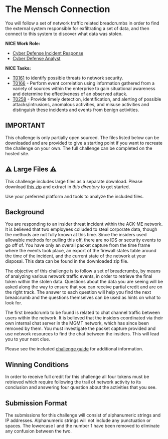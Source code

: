 
# The Mensch Connection

You will follow a set of network traffic related breadcrumbs in order to find the external system responsible for exfiltrating a set of data, and then connect to this system to discover what data was stolen.


**NICE Work Role:**

  - [Cyber Defense Incident Response](https://niccs.cisa.gov/workforce-development/nice-framework)
  - [Cyber Defense Analyst](https://niccs.cisa.gov/workforce-development/nice-framework)

**NICE Tasks:**

  - [T0161](https://niccs.cisa.gov/workforce-development/nice-framework) to identify possible threats to network security.
  - [T0166](https://niccs.cisa.gov/workforce-development/nice-framework) - Perform event correlation using information gathered from a variety of sources within the enterprise to gain situational awareness and determine the effectiveness of an observed attack.
  - [T0258](https://niccs.cisa.gov/workforce-development/nice-framework) - Provide timely detection, identification, and alerting of possible attacks/intrusions, anomalous activities, and misuse activities and distinguish these incidents and events from benign activities.

## IMPORTANT
This challenge is only partially open sourced. The files listed below can be downloaded and are provided to give a starting point if you want to recreate the challenge on your own. The full challenge can be completed on the hosted site.

## ⚠️ Large Files ⚠️
This challenge includes large files as a separate download. Please download
[this zip](https://presidentscup.cisa.gov/files/pc2/individual-a-round3-the-mensch-connection-largefiles.zip)
and extract in _this directory_ to get started.

Use your preferred platform and tools to analyze the included files.

## Background

You are responding to an insider threat incident within the ACK-ME network. It is believed that two employees colluded to steal corporate data, though the methods are not fully known at this time. Since the insiders used allowable methods for pulling this off, there are no IDS or security events to go off of. You have only an overall packet capture from the time frame where the events took place, an export of the firewall states table around the time of the incident, and the current state of the network at your disposal. This data can be found in the downloaded zip file.

The objective of this challenge is to follow a set of breadcrumbs, by means of analyzing various network traffic events, in order to retrieve the final token within the stolen data. Questions about the data you are seeing will be asked along the way to ensure that you can receive partial credit and are on the right track. The answer to each question will help you find the next breadcrumb and the questions themselves can be used as hints on what to look for.

The first breadcrumb to be found is related to chat channel traffic between users within the network. It is believed that the insiders coordinated via their own internal chat server in the MGMT network, which has since been removed by them. You must investigate the packet capture provided and use network resources to find the chat between the insiders. This will lead you to your next clue.

Please see the included [challenge guide](challenge-guide.pdf) for additional information.

## Winning Conditions

In order to receive full credit for this challenge all four tokens must be retrieved which require following the trail of network activity to its conclusion and answering four question about the activities that you see.

## Submission Format

The submissions for this challenge will consist of alphanumeric strings and IP addresses. Alphanumeric strings will not include any punctuation or spaces. The lowercase l and the number 1 have been removed to eliminate any confusion between the two.
